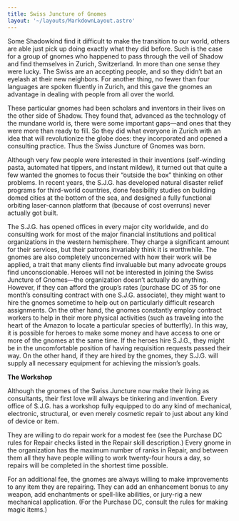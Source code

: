 ```yaml
---
title: Swiss Juncture of Gnomes
layout: '~/layouts/MarkdownLayout.astro'
---
```

Some Shadowkind find it difficult to make the transition to our world, others
are able just pick up doing exactly what they did before. Such is the case for
a group of gnomes who happened to pass through the veil of Shadow and find
themselves in Zurich, Switzerland. In more than one sense they were lucky. The
Swiss are an accepting people, and so they didn’t bat an eyelash at their new
neighbors. For another thing, no fewer than four languages are spoken fluently
in Zurich, and this gave the gnomes an advantage in dealing with people from
all over the world.

These particular gnomes had been scholars and inventors in their lives on the
other side of Shadow. They found that, advanced as the technology of the
mundane world is, there were some important gaps—and ones that they were more
than ready to fill. So they did what everyone in Zurich with an idea that will
revolutionize the globe does: they incorporated and opened a consulting
practice. Thus the Swiss Juncture of Gnomes was born.

Although very few people were interested in their inventions (self-winding
pasta, automated hat tippers, and instant mildew), it turned out that quite a
few wanted the gnomes to focus their “outside the box” thinking on other
problems. In recent years, the S.J.G. has developed natural disaster relief
programs for third-world countries, done feasibility studies on building domed
cities at the bottom of the sea, and designed a fully functional orbiting
laser-cannon platform that (because of cost overruns) never actually got
built.

The S.J.G. has opened offices in every major city worldwide, and do consulting
work for most of the major financial institutions and political organizations
in the western hemisphere. They charge a significant amount for their
services, but their patrons invariably think it is worthwhile. The gnomes are
also completely unconcerned with how their work will be applied, a trait that
many clients find invaluable but many advocate groups find unconscionable.
Heroes will not be interested in joining the Swiss Juncture of Gnomes—the
organization doesn’t actually do anything. However, if they can afford the
group’s rates (purchase DC of 35 for one month’s consulting contract with one
S.J.G. associate), they might want to hire the gnomes sometime to help out on
particularly difficult research assignments. On the other hand, the gnomes
constantly employ contract workers to help in their more physical activities
(such as traveling into the heart of the Amazon to locate a particular species
of butterfly). In this way, it is possible for heroes to make some money and
have access to one or more of the gnomes at the same time. If the heroes hire
S.J.G., they might be in the uncomfortable position of having requisition
requests passed their way. On the other hand, if they are hired by the gnomes,
they S.J.G. will supply all necessary equipment for achieving the mission’s
goals.

**The Workshop**

Although the gnomes of the Swiss Juncture now make their living as
consultants, their first love will always be tinkering and invention. Every
office of S.J.G. has a workshop fully equipped to do any kind of mechanical,
electronic, structural, or even merely cosmetic repair to just about any kind
of device or item.

They are willing to do repair work for a modest fee (see the Purchase DC rules
for Repair checks listed in the Repair skill description.) Every gnome in the
organization has the maximum number of ranks in Repair, and between them all
they have people willing to work twenty-four hours a day, so repairs will be
completed in the shortest time possible.

For an additional fee, the gnomes are always willing to make improvements to
any item they are repairing. They can add an enhancement bonus to any weapon,
add enchantments or spell-like abilities, or jury-rig a new mechanical
application. (For the Purchase DC, consult the rules for making magic items.)

